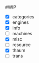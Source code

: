 #WIP

* [x] categories
* [x] engines
* [x] info
* [ ] machines
* [x] misc
* [ ] resource
* [x] thaum
* [ ] trans
